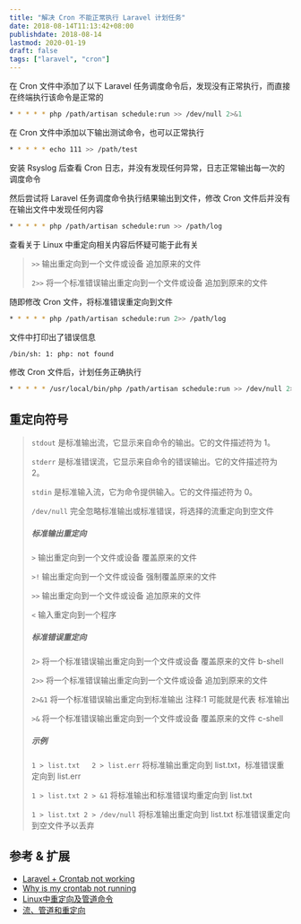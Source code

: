 ```yaml
---
title: "解决 Cron 不能正常执行 Laravel 计划任务"
date: 2018-08-14T11:13:42+08:00
publishdate: 2018-08-14
lastmod: 2020-01-19
draft: false
tags: ["laravel", "cron"]
---
```

在 Cron 文件中添加了以下 Laravel 任务调度命令后，发现没有正常执行，而直接在终端执行该命令是正常的
```bash
* * * * * php /path/artisan schedule:run >> /dev/null 2>&1
```

在 Cron 文件中添加以下输出测试命令，也可以正常执行
```bash
* * * * * echo 111 >> /path/test
```

安装 Rsyslog 后查看 Cron 日志，并没有发现任何异常，日志正常输出每一次的调度命令

然后尝试将 Laravel 任务调度命令执行结果输出到文件，修改 Cron 文件后并没有在输出文件中发现任何内容
```bash
* * * * * php /path/artisan schedule:run >> /path/log
```

查看关于 Linux 中重定向相关内容后怀疑可能于此有关

> `>>` 输出重定向到一个文件或设备 追加原来的文件
> 
> `2>>` 将一个标准错误输出重定向到一个文件或设备 追加到原来的文件

随即修改 Cron 文件，将标准错误重定向到文件
```bash
* * * * * php /path/artisan schedule:run 2>> /path/log
```

文件中打印出了错误信息
```bash
/bin/sh: 1: php: not found
```

修改 Cron 文件后，计划任务正确执行

```bash
* * * * * /usr/local/bin/php /path/artisan schedule:run >> /dev/null 2>&1
```

## 重定向符号
> `stdout` 是标准输出流，它显示来自命令的输出。它的文件描述符为 1。
>
> `stderr` 是标准错误流，它显示来自命令的错误输出。它的文件描述符为 2。
> 
> `stdin` 是标准输入流，它为命令提供输入。它的文件描述符为 0。
>
> `/dev/null` 完全忽略标准输出或标准错误，将选择的流重定向到空文件
>
> ##### 标准输出重定向
> `>` 输出重定向到一个文件或设备 覆盖原来的文件
>
> `>!` 输出重定向到一个文件或设备 强制覆盖原来的文件
>
> `>>` 输出重定向到一个文件或设备 追加原来的文件
>
> `<` 输入重定向到一个程序
>
> ##### 标准错误重定向
> `2>` 将一个标准错误输出重定向到一个文件或设备 覆盖原来的文件  b-shell
>
> `2>>` 将一个标准错误输出重定向到一个文件或设备 追加到原来的文件
>
> `2>&1` 将一个标准错误输出重定向到标准输出 注释:1 可能就是代表 标准输出
>
> `>&` 将一个标准错误输出重定向到一个文件或设备 覆盖原来的文件  c-shell
>
> ##### 示例
> `1 > list.txt   2 > list.err` 将标准输出重定向到 list.txt，标准错误重定向到 list.err
>
> `1 > list.txt 2 > &1` 将标准输出和标准错误均重定向到 list.txt
>
> `1 > list.txt 2 > /dev/null` 将标准输出重定向到 list.txt 标准错误重定向到空文件予以丢弃

## 参考 & 扩展
- [Laravel + Crontab not working](https://stackoverflow.com/questions/42483935/laravel-crontab-not-working)
- [Why is my crontab not running](https://superuser.com/questions/445347/why-is-my-crontab-not-running)
- [Linux中重定向及管道命令](https://blog.csdn.net/hellozpc/article/details/46721811)
- [流、管道和重定向](https://www.ibm.com/developerworks/cn/linux/l-lpic1-v3-103-4/index.html)

